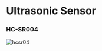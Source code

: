 <h1> Ultrasonic Sensor </h1>
<h3> HC-SR004 </h3>

![hcsr04](https://user-images.githubusercontent.com/38166489/72965612-d4c7f980-3de2-11ea-8754-c6c52a8a1447.PNG)
